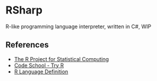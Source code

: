 # RSharp

R-like programming language interpreter, written in C#, WIP

## References

- [The R Project for Statistical Computing](http://www.r-project.org/)
- [Code School - Try R](http://tryr.codeschool.com/)
- [R Language Definition](http://cran.r-project.org/doc/manuals/r-release/R-lang.html)

